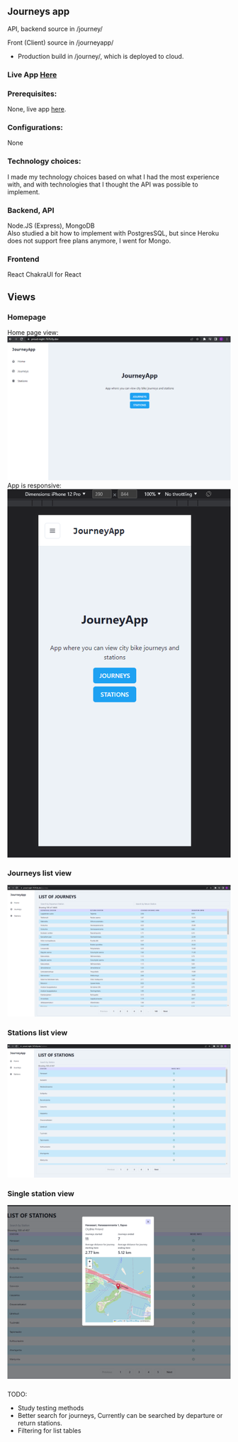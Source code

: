## Journeys app
API, backend source in /journey/

Front (Client) source in /journeyapp/<Br/>
- Production build in /journey/, which is deployed to cloud.


### Live App [Here](https://proud-night-7676.fly.dev/)

### Prerequisites: 
None, live app [here](https://proud-night-7676.fly.dev/).

### Configurations:
None

### Technology choices:
I made my technology choices based on what I had the most experience with, and with technologies that I thought the API was possible to implement.

### Backend, API
Node.JS (Express), MongoDB
<Br/>Also studied a bit how to implement with PostgresSQL, but since Heroku does not support free plans anymore, I went for Mongo.
### Frontend
React
ChakraUI for React

###

## Views
### Homepage
Home page view:
<br/>
<img src="/img/home.PNG"/>
<br/>
App is responsive:
<br/>
<img src="/img/home_m.PNG"/>

### Journeys list view
<img src="/img/Journeyview.PNG"/>

### Stations list view
<img src="/img/stationview.PNG"/>

### Single station view
<img src="/img/singlestation.PNG"/>

###
TODO:
   - Study testing methods
   - Better search for journeys, Currently can be searched by departure or return stations.
   - Filtering for list tables
